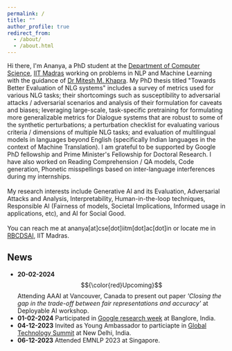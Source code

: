 ```yaml
---
permalink: /
title: ""
author_profile: true
redirect_from: 
  - /about/
  - /about.html
---
```


<!-- ![Evaluation of NLG](/images/nlg-image.png){: .align-right width="300px"}

I am currently a PhD student in the Department of Computer Science and Engineering at IIT Madras working with Dr. Mitesh M. Khapra. My research interests include Natural Language Processing, Deep Learning, Adversarial Attacks, and Dialog Systems -->

Hi there, I'm Ananya, a PhD student at the [Department of Computer Science](https://www.cse.iitm.ac.in/index.php), [IIT Madras](https://www.iitm.ac.in/) working on problems in NLP and Machine Learning with the guidance of [Dr Mitesh M. Khapra](http://www.cse.iitm.ac.in/~miteshk/). My PhD thesis titled "Towards Better Evaluation of NLG systems" includes a survey of metrics used for various NLG tasks; their shortcomings such as susceptibility to adversarial attacks / adversarial scenarios and analysis of their formulation for caveats and biases; leveraging large-scale, task-specific pretraining for formulating more generalizable metrics for Dialogue systems that are robust to some of the synthetic perturbations; a perturbation checklist for evaluating various criteria / dimensions of multiple NLG tasks; and evaluation of multilingual models in languages beyond English (specifically Indian languages in the context of Machine Translation). I am grateful to be supported by Google PhD fellowship and Prime Minister's Fellowship for Doctoral Research. I have also worked on Reading Comprehension / QA models, Code generation, Phonetic misspellings based on inter-language interferences during my internships.<br/><br/>
My research interests include Generative AI and its Evaluation, Adversarial Attacks and Analysis, Interpretability, Human-in-the-loop techniques, Responsible AI (Fairness of models, Societal Implications, Informed usage in applications, etc), and AI for Social Good. <br/><br/>
You can reach me at ananya[at]cse[dot]iitm[dot]ac[dot]in or locate me in [RBCDSAI](https://rbcdsai.iitm.ac.in/contact/), IIT Madras.

## News
- **20-02-2024** $${\color{red}Upcoming}$$ Attending AAAI at Vancouver, Canada to present out paper *'Closing the gap in the trade-off between fair
representations and accuracy'* at Deployable AI workshop.
- **01-02-2024** Participated in [Google research week](https://sites.google.com/view/researchweek24/home) at Banglore, India.
- **04-12-2023** Invited as Young Ambassador to particiapte in [Global Technology Summit](https://carnegieindia.org/specialprojects/globaltechnologysummit) at New Delhi, India.
- **06-12-2023** Attended EMNLP 2023 at Singapore.
